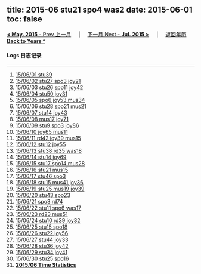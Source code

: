 title: 2015-06 stu21 spo4 was2
date: 2015-06-01
toc: false
---
[**< May. 2015** - Prev 上一月](/lifelogs/2015/05/index.html) &nbsp; &nbsp; | &nbsp; &nbsp; [下一月 Next - **Jul. 2015 >**](/lifelogs/2015/07/index.html) &nbsp; &nbsp; |  &nbsp; &nbsp; [返回年历 **Back to Years ^**](/lifelogs)
<br/>
#### Logs 日志记录
---
1. [15/06/01 stu39](/lifelogs/2015/06/d01.html)
2. [15/06/02 stu27 spo3 joy21](/lifelogs/2015/06/d02.html)
3. [15/06/03 stu26 spo11 joy42](/lifelogs/2015/06/d03.html)
4. [15/06/04 stu50 joy31](/lifelogs/2015/06/d04.html)
5. [15/06/05 spo6 joy53 mus34](/lifelogs/2015/06/d05.html)
6. [15/06/06 stu28 spo21 mus21](/lifelogs/2015/06/d06.html)
7. [15/06/07 stu14 joy43](/lifelogs/2015/06/d07.html)
8. [15/06/08 mus17 joy71](/lifelogs/2015/06/d08.html)
9. [15/06/09 stu9 spo3 joy86](/lifelogs/2015/06/d09.html)
10. [15/06/10 joy65 mus11](/lifelogs/2015/06/d10.html)
11. [15/06/11 rd42 joy39 mus15](/lifelogs/2015/06/d11.html)
12. [15/06/12 stu12 joy55](/lifelogs/2015/06/d12.html)
13. [15/06/13 stu38 rd35 was18](/lifelogs/2015/06/d13.html)
14. [15/06/14 stu14 joy69](/lifelogs/2015/06/d14.html)
15. [15/06/15 stu17 spo14 mus28](/lifelogs/2015/06/d15.html)
16. [15/06/16 stu21 mus15](/lifelogs/2015/06/d16.html)
17. [15/06/17 stu46 spo3](/lifelogs/2015/06/d17.html)
18. [15/06/18 stu15 mus41 joy36](/lifelogs/2015/06/d18.html)
19. [15/06/19 stu25 mus19 joy39](/lifelogs/2015/06/d19.html)
20. [15/06/20 stu43 spo23](/lifelogs/2015/06/d20.html)
21. [15/06/21 spo3 rd74](/lifelogs/2015/06/d21.html)
22. [15/06/22 stu11 spo6 was17](/lifelogs/2015/06/d22.html)
23. [15/06/23 rd23 mus51](/lifelogs/2015/06/d23.html)
24. [15/06/24 stu10 rd39 joy32](/lifelogs/2015/06/d24.html)
25. [15/06/25 stu15 spo18](/lifelogs/2015/06/d25.html)
26. [15/06/26 stu22 joy56](/lifelogs/2015/06/d26.html)
27. [15/06/27 stu44 joy33](/lifelogs/2015/06/d27.html)
28. [15/06/28 stu36 joy42](/lifelogs/2015/06/d28.html)
29. [15/06/29 stu34 joy41](/lifelogs/2015/06/d29.html)
30. [15/06/30 stu25 spo16](/lifelogs/2015/06/d30.html)
31. **[2015/06 Time Statistics](/lifelogs/2015/06/time_stat.html)**
